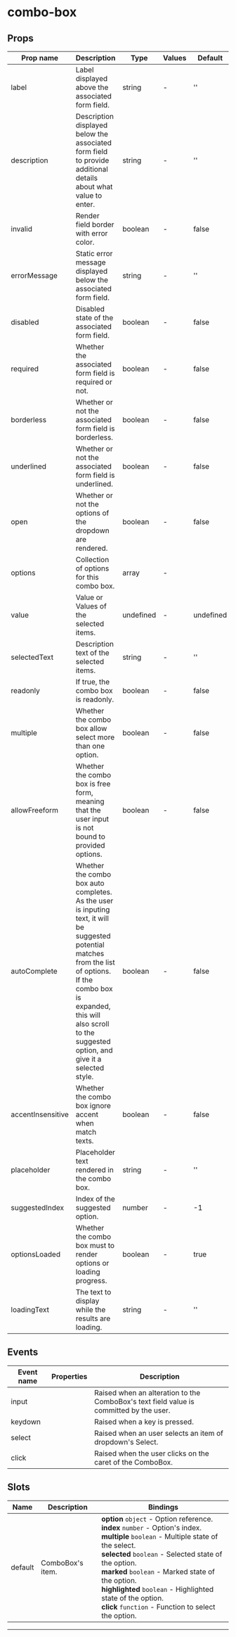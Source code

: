 # combo-box

## Props

| Prop name         | Description                                                                                                                                                                                                                                     | Type      | Values | Default   |
| ----------------- | ----------------------------------------------------------------------------------------------------------------------------------------------------------------------------------------------------------------------------------------------- | --------- | ------ | --------- |
| label             | Label displayed above the associated form field.                                                                                                                                                                                                | string    | -      | ''        |
| description       | Description displayed below the associated form field to provide additional details about what value to enter.                                                                                                                                  | string    | -      | ''        |
| invalid           | Render field border with error color.                                                                                                                                                                                                           | boolean   | -      | false     |
| errorMessage      | Static error message displayed below the associated form field.                                                                                                                                                                                 | string    | -      | ''        |
| disabled          | Disabled state of the associated form field.                                                                                                                                                                                                    | boolean   | -      | false     |
| required          | Whether the associated form field is required or not.                                                                                                                                                                                           | boolean   | -      | false     |
| borderless        | Whether or not the associated form field is borderless.                                                                                                                                                                                         | boolean   | -      | false     |
| underlined        | Whether or not the associated form field is underlined.                                                                                                                                                                                         | boolean   | -      | false     |
| open              | Whether or not the options of the dropdown are rendered.                                                                                                                                                                                        | boolean   | -      | false     |
| options           | Collection of options for this combo box.                                                                                                                                                                                                       | array     | -      |           |
| value             | Value or Values of the selected items.                                                                                                                                                                                                          | undefined | -      | undefined |
| selectedText      | Description text of the selected items.                                                                                                                                                                                                         | string    | -      | ''        |
| readonly          | If true, the combo box is readonly.                                                                                                                                                                                                             | boolean   | -      | false     |
| multiple          | Whether the combo box allow select more than one option.                                                                                                                                                                                        | boolean   | -      | false     |
| allowFreeform     | Whether the combo box is free form, meaning that the user input is not bound to provided options.                                                                                                                                               | boolean   | -      | false     |
| autoComplete      | Whether the combo box auto completes. As the user is inputing text, it will be suggested potential matches from the list of options. If the combo box is expanded, this will also scroll to the suggested option, and give it a selected style. | boolean   | -      | false     |
| accentInsensitive | Whether the combo box ignore accent when match texts.                                                                                                                                                                                           | boolean   | -      | false     |
| placeholder       | Placeholder text rendered in the combo box.                                                                                                                                                                                                     | string    | -      | ''        |
| suggestedIndex    | Index of the suggested option.                                                                                                                                                                                                                  | number    | -      | -1        |
| optionsLoaded     | Whether the combo box must to render options or loading progress.                                                                                                                                                                               | boolean   | -      | true      |
| loadingText       | The text to display while the results are loading.                                                                                                                                                                                              | string    | -      | ''        |

## Events

| Event name | Properties | Description                                                                            |
| ---------- | ---------- | -------------------------------------------------------------------------------------- |
| input      |            | Raised when an alteration to the ComboBox's text field value is committed by the user. |
| keydown    |            | Raised when a key is pressed.                                                          |
| select     |            | Raised when an user selects an item of dropdown's Select.                              |
| click      |            | Raised when the user clicks on the caret of the ComboBox.                              |

## Slots

| Name    | Description      | Bindings                                                                                                                                                                                                                                                                                                                                                                           |
| ------- | ---------------- | ---------------------------------------------------------------------------------------------------------------------------------------------------------------------------------------------------------------------------------------------------------------------------------------------------------------------------------------------------------------------------------- |
| default | ComboBox's item. | **option** `object` - Option reference.<br>**index** `number` - Option's index.<br>**multiple** `boolean` - Multiple state of the select.<br>**selected** `boolean` - Selected state of the option.<br>**marked** `boolean` - Marked state of the option.<br>**highlighted** `boolean` - Highlighted state of the option.<br>**click** `function` - Function to select the option. |

---
